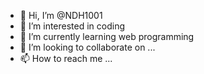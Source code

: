- 👋 Hi, I’m @NDH1001
- 👀 I’m interested in coding
- 🌱 I’m currently learning web programming
- 💞️ I’m looking to collaborate on ...
- 📫 How to reach me ...

<!---
NDH1001/NDH1001 is a ✨ special ✨ repository because its `README.md` (this file) appears on your GitHub profile.
You can click the Preview link to take a look at your changes.
--->
